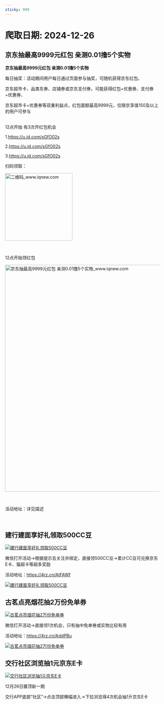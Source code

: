 ```yaml
---
sticky: 999
---
```

# 爬取日期: 2024-12-26
## 京东抽最高9999元红包 亲测0.01撸5个实物

<p><strong>京东抽最高9999元红包 亲测0.01撸5个实物</strong></p>
<p>每日抽奖：活动期间用户每日通过页面参与抽奖，可随机获得京东红包、</p>
<p>京东超市卡、品类东券、店铺券或京东支付券，可能获得红包+优惠券、支付券+优惠券、</p>
<p>京东超市卡+优惠券等双重利益点，红包面额最高9999元，仅限京享值150及以上的用户可参与</p>
<p><br>12点开始 有3次开红包机会</p>
<p>1.<a target="_blank" href="https://u.jd.com/sGfO02s">https://u.jd.com/sGfO02s</a></p>
<p>2.<a target="_blank" href="https://u.jd.com/sGfO02s">https://u.jd.com/sGfO02s</a></p>
<p>3.<a target="_blank" href="https://u.jd.com/sGfO02s">https://u.jd.com/sGfO02s</a></p>
<p>扫码领取：</p>
<p><img alt="二维码_www.iqnew.com" src="https://image.smallfawn.work/?url=https://img.iqnew.com/d/file/p/2024/12/24/72f00beb3b7986bee6d80b94f41c60ba.jpg" style="width: 220px; *//* height: 242px;" referrerpolicy="no-referrer"></p>
<p>&nbsp;</p>
<p>12点开始领红包</p>
<p><img alt="京东抽最高9999元红包 亲测0.01撸5个实物_www.iqnew.com" src="https://image.smallfawn.work/?url=https://img.iqnew.com/d/file/p/2024/12/24/de48ea6cbd6c2c523a545c92a6e10f4f.jpg" style="width: 740px; *//* height: 502px;" referrerpolicy="no-referrer"></p>
<p>&nbsp;</p>
<p>活动地址：详见描述</p><br>
                    
                    
                

## 建行建面享好礼领取500CC豆
<p>
    <a rel="nofollow" target="_blank" href="https://www.qqhjy6.xyz/caiji/data/images/2024-12-25/4ab46ec04bc5c958af1003c52f82d395.jpg"><img src="https://image.smallfawn.work/?url=https://www.qqhjy6.xyz/caiji/data/images/2024-12-25/4ab46ec04bc5c958af1003c52f82d395.jpg" title="建行建面享好礼领取500CC豆 " alt="建行建面享好礼领取500CC豆 " referrerpolicy="no-referrer"></a> 
</p>
<p>
    微信打开活动-&gt;根据提示去关注并绑定，直接领500CC豆-&gt;累计CC豆可兑换京东E卡、猫超卡等超多奖励
</p>
<p>
    活动地址：<a rel="nofollow" target="_blank" href="https://4rz.cn/AtFAWf">https://4rz.cn/AtFAWf</a> 
</p>
<p>
    <a rel="nofollow" target="_blank" href="https://www.qqhjy6.xyz/caiji/data/images/2024-12-25/ea774344f42a35d979d465cad42e8a86.png"><img src="https://image.smallfawn.work/?url=https://www.qqhjy6.xyz/caiji/data/images/2024-12-25/ea774344f42a35d979d465cad42e8a86.png" title="建行建面享好礼领取500CC豆 " alt="建行建面享好礼领取500CC豆 " referrerpolicy="no-referrer"></a> 
</p>

## 古茗点亮烟花抽2万份免单券
<p>
    <a rel="nofollow" target="_blank" href="https://www.qqhjy6.xyz/caiji/data/images/2024-12-25/c1c8da1c8fc11a7014f27b6ebfe828a7.jpg"><img src="https://image.smallfawn.work/?url=https://www.qqhjy6.xyz/caiji/data/images/2024-12-25/c1c8da1c8fc11a7014f27b6ebfe828a7.jpg" title="古茗点亮烟花抽2万份免单券 " alt="古茗点亮烟花抽2万份免单券 " referrerpolicy="no-referrer"></a> 
</p>
<p>
    微信打开活动-&gt;直接领1次机会，只有抽中免单券或实物比较有用
</p>
<p>
    活动地址：<a rel="nofollow" target="_blank" href="https://4rz.cn/AddPBu">https://4rz.cn/AddPBu</a> 
</p>
<p>
    <a rel="nofollow" target="_blank" href="https://www.qqhjy6.xyz/caiji/data/images/2024-12-25/f578f8531dab443652ec8e22777e105c.jpg"><img src="https://image.smallfawn.work/?url=https://www.qqhjy6.xyz/caiji/data/images/2024-12-25/f578f8531dab443652ec8e22777e105c.jpg" title="古茗点亮烟花抽2万份免单券 " alt="古茗点亮烟花抽2万份免单券 " referrerpolicy="no-referrer"></a> 
</p>

## 交行社区浏览抽1元京东E卡
<p>
    <a rel="nofollow" target="_blank" href="https://www.qqhjy6.xyz/caiji/data/images/2024-12-25/bc1ad110e5db135c7f573d841c220a6f.jpg"><img src="https://image.smallfawn.work/?url=https://www.qqhjy6.xyz/caiji/data/images/2024-12-25/bc1ad110e5db135c7f573d841c220a6f.jpg" title="交行社区浏览抽1元京东E卡 " alt="交行社区浏览抽1元京东E卡 " referrerpolicy="no-referrer"></a> 
</p>
<p>12月26日置顶新一期</p>
<p>
    交行APP底部“社区”-&gt;点击顶部横幅进入-&gt;下拉浏览得4次机会抽1亓京东E卡
</p>

